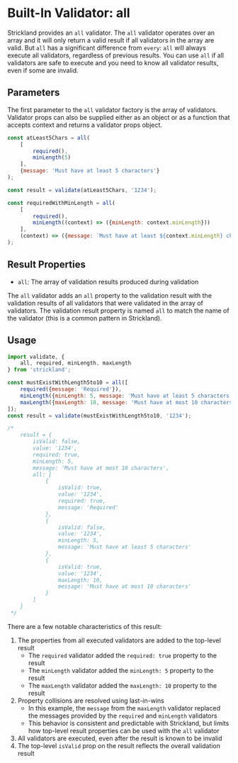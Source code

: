 # Built-In Validator: all

Strickland provides an `all` validator. The `all` validator operates over an array and it will only return a valid result if all validators in the array are valid. But `all` has a significant difference from `every`: `all` will always execute all validators, regardless of previous results. You can use `all` if all validators are safe to execute and you need to know all validator results, even if some are invalid.

## Parameters

The first parameter to the `all` validator factory is the array of validators. Validator props can also be supplied either as an object or as a function that accepts context and returns a validator props object.

``` jsx
const atLeast5Chars = all(
    [
        required(),
        minLength(5)
    ],
    {message: 'Must have at least 5 characters'}
);

const result = validate(atLeast5Chars, '1234');

const requiredWithMinLength = all(
    [
        required(),
        minLength((context) => ({minLength: context.minLength}))
    ],
    (context) => ({message: `Must have at least ${context.minLength} characters`})
);
```

## Result Properties

* `all`: The array of validation results produced during validation

The `all` validator adds an `all` property to the validation result with the validation results of all validators that were validated in the array of validators. The validation result property is named `all` to match the name of the validator (this is a common pattern in Strickland).

## Usage

``` jsx
import validate, {
    all, required, minLength, maxLength
} from 'strickland';

const mustExistWithLength5to10 = all([
    required({message: 'Required'}),
    minLength({minLength: 5, message: 'Must have at least 5 characters'}),
    maxLength({maxLength: 10, message: 'Must have at most 10 characters'})
]);
const result = validate(mustExistWithLength5to10, '1234');

/*
    result = {
        isValid: false,
        value: '1234',
        required: true,
        minLength: 5,
        message: 'Must have at most 10 characters',
        all: [
            {
                isValid: true,
                value: '1234',
                required: true,
                message: 'Required'
            },
            {
                isValid: false,
                value: '1234',
                minLength: 5,
                message: 'Must have at least 5 characters'
            },
            {
                isValid: true,
                value: '1234',
                maxLength: 10,
                message: 'Must have at most 10 characters'
            }
        ]
    }
 */
```

There are a few notable characteristics of this result:

1. The properties from all executed validators are added to the top-level result
    * The `required` validator added the `required: true` property to the result
    * The `minLength` validator added the `minLength: 5` property to the result
    * The `maxLength` validator added the `maxLength: 10` property to the result
1. Property collisions are resolved using last-in-wins
    * In this example, the `message` from the `maxLength` validator replaced the messages provided by the `required` and `minLength` validators
    * This behavior is consistent and predictable with Strickland, but limits how top-level result properties can be used with the `all` validator
1. All validators are executed, even after the result is known to be invalid
1. The top-level `isValid` prop on the result reflects the overall validation result

